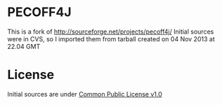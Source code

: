 PECOFF4J
========

This is a fork of http://sourceforge.net/projects/pecoff4j/
Initial sources were in CVS, so I imported them from tarball created on 04 Nov 2013 at 22.04 GMT


License
=======
Initial sources are under [Common Public License v1.0](http://www.eclipse.org/legal/cpl-v10.html)




